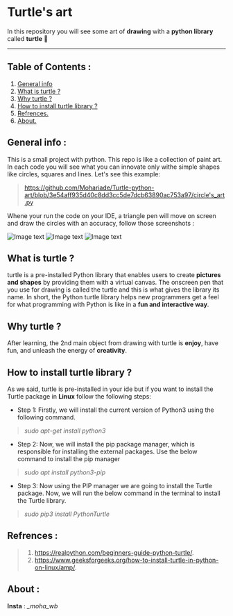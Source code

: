 # Turtle's art
In this repository you will see some art of **drawing** 
with a **python library** called **turtle** 🌟
***
  
## Table of Contents :
1. [General info](#general-info)
2. [What is turtle ?](#technologies)
3. [Why turtle ?](#technologies)
4. [How to install turtle library ?](#installation)
5. [Refrences.](#refrences)
7. [About. ](#about)

## General info :
  This is a small project with python. 
This repo is like a collection of paint art.
 In each code you will see what you can innovate 
only withe simple shapes like circles, 
squares and lines. Let's see this example:
>https://github.com/Mohariade/Turtle-python-art/blob/3e54aff935d40c8dd3cc5de7dcb63890ac753a97/circle's_art.py
  
  Whene your run the code on your IDE, a triangle pen will move on screen and draw the circles with an accuracy, 
follow those screenshots :

![Image text](https://github.com/Mohariade/Turtle-python-art/blob/images/Tc1.png)
![Image text](https://github.com/Mohariade/Turtle-python-art/blob/images/Tc2.png)
![Image text](https://github.com/Mohariade/Turtle-python-art/blob/images/Tc3.png)

## What is turtle ?

turtle is a pre-installed Python library that enables 
users to create **pictures and shapes** by providing them with a virtual canvas.
 The onscreen pen that you use for drawing is called the turtle and this is what gives the library its name.
 In short, the Python turtle library helps 
new programmers get a feel for what
 programming with Python is like in a **fun and interactive way**.

## Why turtle ?

  After learning, the 2nd main object
 from drawing with turtle is **enjoy**,
 have fun, and unleash the energy of **creativity**.

## How to install turtle library ?

   As we said, turtle is pre-installed
 in your ide but if you want to install 
the Turtle package in **Linux** follow 
the following steps:

- Step 1: Firstly, we will install the current version of Python3 using the following command.

> *sudo apt-get install python3*

- Step 2: Now, we will install the pip package manager, which is responsible for installing the external packages. Use the below command to install the pip manager

> *sudo apt install python3-pip*

- Step 3: Now using the PIP manager we are going to install the Turtle package. Now, we will run the below command in the terminal to install the Turtle library.

> *sudo pip3 install PythonTurtle*

## Refrences :
> 1. https://realpython.com/beginners-guide-python-turtle/. 
> 2. https://www.geeksforgeeks.org/how-to-install-turtle-in-python-on-linux/amp/. 


## About :
**Insta** : *_moha_wb*
